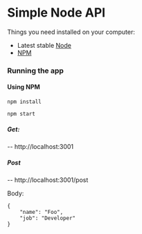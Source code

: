 # Simple Node API

Things you need installed on your computer:
- Latest stable [Node](https://nodejs.org/en/)
- [NPM](https://www.npmjs.com/get-npm)
### Running the app

#### Using NPM
```
npm install

npm start
```


##### Get: 
--
http://localhost:3001

##### Post
--
http://localhost:3001/post

Body: 
```
{ 
	"name": "Foo",
	"job": "Developer"
}
```
